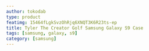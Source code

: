 ```yaml
---
author: tokodab
type: product
featimg: 15464fLgkSvzOhRjq6XNQT3K6R23ts-ep
title: Tyler The Creator Golf Samsung Galaxy S9 Case
tags: [samsung, galaxy, s9]
category: [samsung]
---
```

